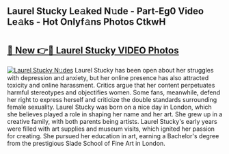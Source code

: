 ## Laurel Stucky Le𝚊ked N𝚞de - Part-Eg0 Video Le𝚊ks - Hot Onlyf𝚊ns Photos CtkwH

# <h2><a href="http://ac12297.deff.icu/?id=Laurel+Stucky">🔗 New 👉🔴 Laurel Stucky VIDEO Photos</a></h2>

[![Laurel Stucky N𝚞des](https://i.imgur.com/rIISA9y.gif)](http://ac12297.deff.icu/?id=Laurel+Stucky)
Laurel Stucky has been open about her struggles with depression and anxiety, but her online presence has also attracted toxicity and online harassment. Critics argue that her content perpetuates harmful stereotypes and objectifies women. Some fans, meanwhile, defend her right to express herself and criticize the double standards surrounding female sexuality. Laurel Stucky was born on a nice day in London, which she believes played a role in shaping her name and her art. She grew up in a creative family, with both parents being artists. Laurel Stucky's early years were filled with art supplies and museum visits, which ignited her passion for creating. She pursued her education in art, earning a Bachelor's degree from the prestigious Slade School of Fine Art in London.
